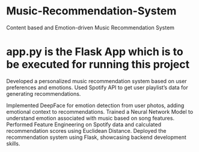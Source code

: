 # Music-Recommendation-System
Content based and Emotion-driven Music Recommendation System

# **app.py is the Flask App which is to be executed for running this project**

Developed a personalized music recommendation system based on user preferences and emotions. Used Spotify API to get user playlist’s data for generating recommendations. 

Implemented DeepFace for emotion detection from user photos, adding emotional context to recommendations. Trained a Neural Network Model to understand emotion associated with music based on song features. Performed Feature Engineering on Spotify data and calculated recommendation scores using Euclidean Distance. Deployed the recommendation system using Flask, showcasing backend development skills.
